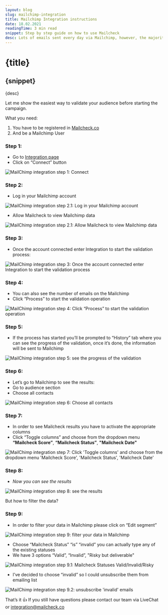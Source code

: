 ```yaml
---
layout: blog
slug: mailchimp-integration
title: Mailchimp Integration instructions
date: 18.02.2021
readingTime: 3 min read
snippet: Step by step guide on how to use Mailcheck
desc: Lots of emails sent every day via Mailchimp, however, the majority of the emails got bounced. In order to prevent it, we’ve created Mailcheck.
---
```


# **{title}**

## {snippet}

{desc}

Let me show the easiest way to validate your audience before starting the campaign.

What you need:

1. You have to be registered in [Mailcheck.co](http://mailcheck.co/)
2. And be a Mailchimp User

### Step 1:

- Go to [Integration page](https://app.mailcheck.co/dashboard/integration)
- Click on “Connect” button

![MailChimp integration step 1: Connect](./step1.jpg)

### Step 2:

- Log in your Mailchimp account

![MailChimp integration step 2.1: Log in your Mailchimp account](./step2.jpg)

- Allow Mailcheck to view Mailchimp data

![MailChimp integration step 2.1: Allow Mailcheck to view Mailchimp data](./step2-1.jpg)

### Step 3:

- Once the account connected enter Integration to start the validation process:

![MailChimp integration step 3: Once the account connected enter Integration to start the validation process](./step3.jpg)

### Step 4:

- You can also see the number of emails on the Mailchimp
- Click “Process” to start the validation operation

![MailChimp integration step 4: Click “Process” to start the validation operation](./step4.jpg)

### Step 5:

- If the process has started you’ll be prompted to “History” tab where you can see the progress of the validation, once it’s done, the information will be sent to Mailchimp

![MailChimp integration step 5: see the progress of the validation](./step5.jpg)

### Step 6:

- Let’s go to Mailchimp to see the results:
- Go to audience section
- Choose all contacts

![MailChimp integration step 6: Choose all contacts](./step6.jpg)

### Step 7:

- In order to see Mailcheck results you have to activate the appropriate columns
- Click “Toggle columns” and choose from the dropdown menu **“Mailcheck Score”**, **“Mailcheck Status”**, **"Mailcheck Date"**

![MailChimp integration step 7: Click 'Toggle columns' and choose from the dropdown menu 'Mailcheck Score', 'Mailcheck Status', 'Mailcheck Date'](./step7.jpg)

### Step 8:

- _Now you can see the results_

![MailChimp integration step 8: see the results](./step8.jpg)

But how to filter the data?

### Step 9:

- In order to filter your data in Mailchimp please click on “Edit segment”

![MailChimp integration step 9: filter your data in Mailchimp](./step9.jpg)

- Choose “Mailcheck Status” “is” “invalid” you can actually type any of the existing statuses
- We have 3 options “Valid”, “Invalid”, "Risky but deliverable"

![MailChimp integration step 9.1: Mailcheck Statuses Valid/Invalid/Risky](./step9-1.jpg)

- I’ve decided to choose “invalid” so I could unsubscribe them from emailing list

![MailChimp integration step 9.2: unsubscribe 'invalid' emails](./step9-2.jpg)

That’s it &#128077;
If you still have questions please contact our team via LiveChat or [integration@mailcheck.co](mailto:integration@mailcheck.co)
